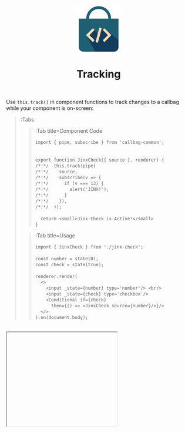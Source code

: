 <div align="center">
  <img src="/docs/assets/callbag-jsx.svg" width="128px"/>
  <h1>Tracking</h1>
</div>

<br>

Use `this.track()` in component functions to track changes to a callbag
while your component is on-screen:

> :Tabs
> > :Tab title=Component Code
> > ```tsx | jinx-check.tsx
> > import { pipe, subscribe } from 'callbag-common';
> > 
> > 
> > export function JinxCheck({ source }, renderer) {
> > /*!*/  this.track(pipe(
> > /*!*/    source,
> > /*!*/    subscribe(v => {
> > /*!*/      if (v === 13) {
> > /*!*/        alert('JINX!');
> > /*!*/      }
> > /*!*/    }),
> > /*!*/  ));
> > 
> >   return <small>Jinx-Check is Active!</small>
> > }
> > ```
>
> > :Tab title=Usage
> > ```tsx | index.tsx
> > import { JinxCheck } from './jinx-check';
> > 
> > const number = state(0);
> > const check = state(true);
> > 
> > renderer.render(
> >   <>
> >     <input _state={number} type='number'/> <br/>
> >     <input _state={check} type='checkbox'/> 
> >     <Conditional if={check}
> >       then={() => <JinxCheck source={number}/>}/>
> >   </>
> > ).on(document.body);
> > ```

<br>

<iframe height="256" deferred-src="https://callbag-jsx-demo-components-tracking.stackblitz.io/"/>

> :Buttons
> > :Button label=Playground, url=https://stackblitz.com/edit/callbag-jsx-demo-components-tracking

<br>

👉 Tracking is useful for side-effects such as sending requests from user data:

```tsx
import { state } from 'callbag-state';
import { pipe, subscribe, filter, debounce, map } from 'callbag-common';

const POKEAPI = 'https://pokeapi.co/api/v2/pokemon/';

export function PokeInfo(_, renderer) {
  const name = state('');
  const pokemon = state<any>(undefined);
  const json = pipe(pokemon, map(p => JSON.stringify(p, null, 4)));

/*!*/  this.track(pipe(
/*!*/    name,
/*!*/    debounce(1000),                        // --> wait until typing is finished
/*!*/    filter(n => n.length > 0),             // --> filter out empty strings
/*!*/    subscribe(n => {
/*!*/      fetch(POKEAPI + n)                   // --> fetch pokemon info from PokeAPI
/*!*/        .then(r => r.json())               // --> convert response to JSON
/*!*/        .then(p => pokemon.set(p))
/*!*/        .catch(() => alert('Not Found!'))
/*!*/    })
/*!*/  ));

  return <>
    <input _state={name} type='text' placeholder='Pokemon name ...'/>
    <pre>{json}</pre>
  </>
}
```

<iframe height="256" deferred-src="https://callbag-jsx-demo-components-pokeapi.stackblitz.io/"/>

> :Buttons
> > :Button label=Playground, url=https://stackblitz.com/edit/callbag-jsx-demo-components-pokeapi

<br>

---

<br>

## Type Safety

It is recommended to type-annotate the `this` argument in TypeScript for further type-safety. For utilizing
tracking, you can use `TrackerComponentThis` interface for that purpose:

```tsx
import { TrackerComponentThis } from 'callbag-jsx';

export function MyComponent(
  this: TrackerComponentThis,
  ...
) {
  ...
}
```

<br>

> 👉 You can also annotate `this` with multiple types:
> ```tsx
> export function MyComponent(
>   this: TrackerComponentThis & LiveComponentThis,
>   ...
> ) {
> ...
> }
> ```


<br><br>

> :ToCPrevNext

<br><br>

<div align="center">
  <img src="/docs/assets/callbag.svg" width="256px"/>
</div>